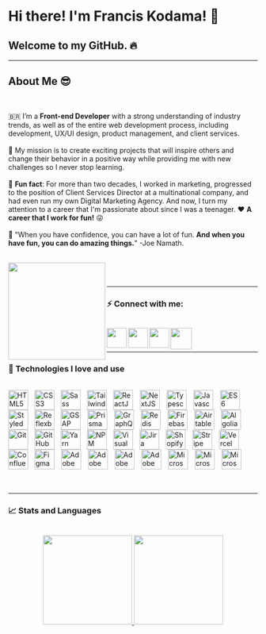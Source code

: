 # Hi there! I'm Francis Kodama! 👋

## Welcome to my GitHub. 🔥

<hr />

## About Me 😎

<br />

🇧🇷 I’m a **Front-end Developer** with a strong understanding of industry trends, as well as of the entire web development process, including development, UX/UI design, product management, and client services.
</br>
</br>
🚀 My mission is to create exciting projects that will inspire others and change their behavior in a positive way while providing me with new challenges so I never stop learning.
</br>
</br>
🏁 **Fun fact**: For more than two decades, I worked in marketing, progressed to the position of Client Services Director at a multinational company, and had even run my own Digital Marketing Agency. And now, I turn my attention to a career that I'm passionate about since I was a teenager. ❤️ **A career that I work for fun!** 😜
</br>
</br>
💭 "When you have confidence, you can have a lot of fun. **And when you have fun, you can do amazing things.**" -Joe Namath.
</br>
</br>

<a href="https://www.fkodama.com/" target="_blank">
<img align="left" width="196px" src="https://www.fkodama.com/_permanent/git/portfolio.svg"  />
</a>

</br>
</br>

<hr />

### ⚡ Connect with me:

<br />
<a href="https://www.fkodama.com/" target="_blank">
<img align="left" width="40px" src="https://www.fkodama.com/_permanent/git/website.svg"  />
</a>

<a href="https://www.linkedin.com/in/kodama/" target="_blank">
  <img align="left" width="40px" src="https://www.fkodama.com/_permanent/git/linkedin.svg"  />
</a>
<a href="https://www.instagram.com" target="_blank">
  <img align="left" width="40px" src="https://www.fkodama.com/_permanent/git/instagram.svg"  />
</a>
<a href="mailto:fk@fkodama.com">
  <img align="left" width="43px" src="https://www.fkodama.com/_permanent/git/email.svg" />
</a>

</br>
</br>

<hr />

### 🤖 Technologies I love and use

<div style="display: inline_block">
  <br>
  <!-- Frameworks and Languages -->
  <img align="center" alt="ReactJS" height="40px" src="https://fkodama.com/techstack-icons/react.svg" style="padding-right:10px;">                 
  <img align="center" alt="NextJS" height="40px" src="https://fkodama.com/techstack-icons/nextjs-icon.svg" style="padding-right:10px;">
  <img align="center" alt="Typescript" height="40px" src="https://fkodama.com/techstack-icons/typescript-icon.svg" style="padding-right:10px;">                 
  <img align="center" alt="Javascript" height="40px" src="https://fkodama.com/techstack-icons/javascript.svg" style="padding-right:10px;">
  <img align="center" alt="ES6" height="40px" src="https://fkodama.com/techstack-icons/es6.svg" style="padding-right:10px;">

  <!-- Styles -->
  <img align="left" alt="HTML5" width="40px" src="https://fkodama.com/techstack-icons/html-5.svg" style="padding-right:10px;" />
  <img align="left" alt="CSS3" width="40px" src="https://fkodama.com/techstack-icons/css-3.svg" style="padding-right:10px;" />
  <img align="left" alt="Sass" width="40px" src="https://fkodama.com/techstack-icons/sass.svg" style="padding-right:10px;" />
  <img align="left" alt="Tailwind CSS" height="40px" src="https://fkodama.com/techstack-icons/tailwindcss.svg" style="padding-right:10px;" />
  <img align="left" alt="Styled Components" width="40px" src="https://fkodama.com/techstack-icons/styled-components.svg" style="padding-right:10px;" />
  <img align="left" alt="Reflexbox Rebass" height="40px" src="https://fkodama.com/techstack-icons/reflexbox.webp" style="padding-right:10px;" />
  <!-- <img align="left" alt="Reflexbox Rebass" width="40px" src="https://camo.githubusercontent.com/ac38250ad62288f6cbafc721f3b33640c339c2f1c3f4e20d7b2549663763da7a/68747470733a2f2f7265626173736a732e6f72672f6c6f676f2e737667" style="padding-right:10px;" /> -->

  <!-- Animation -->
  <img align="center" alt="GSAP" width="40px" src="https://fkodama.com/techstack-icons/gsap.svg" style="padding-right:10px;">

  <!-- Databases -->
  <img align="center" alt="Prisma" width="40px" src="https://fkodama.com/techstack-icons/prisma.svg" style="padding-right:10px;">
  <img align="center" alt="GraphQL" width="40px" src="https://fkodama.com/techstack-icons/graphql.svg" style="padding-right:10px;">
  <img align="center" alt="Redis" width="40px" src="https://fkodama.com/techstack-icons/redis.svg" style="padding-right:10px;">
  <img align="center" alt="Firebase" height="40px" src="https://fkodama.com/techstack-icons/firebase-logo.svg" style="padding-right:10px;">
  <img align="center" alt="Airtable" width="40px" src="https://fkodama.com/techstack-icons/airtable.svg" style="padding-right:10px;">

  <!-- Others -->
  <img align="center" alt="Algolia" height="40px" src="https://fkodama.com/techstack-icons/algolia.svg" style="padding-right:10px;">
  <img align="center" alt="Shopify" width="40px" src="https://fkodama.com/techstack-icons/shopify.svg" style="padding-right:10px;">
  <img align="center" alt="Stripe" width="40px" src="https://fkodama.com/techstack-icons/stripe.svg" style="padding-right:10px;">

  <!-- Hosting -->
  <img align="center" alt="Vercel" height="40px" src="https://fkodama.com/techstack-icons/vercel-logo.svg" style="padding-right:10px;">

  <!-- Version Control and Libraries Management -->
  <img align="left" alt="Git" width="40px" src="https://fkodama.com/techstack-icons/git-icon.svg" style="padding-right:10px;" />
  <img align="left" alt="GitHub" width="40px" src="https://fkodama.com/techstack-icons/github-icon.svg" style="padding-right:10px;" />
  <img align="left" alt="Yarn" width="40px" src="https://fkodama.com/techstack-icons/yarn.svg" style="padding-right:10px;" />
  <img align="left" alt="NPM" width="40px" src="https://fkodama.com/techstack-icons/npm-logo.svg" style="padding-right:10px;" />

  <!-- Editor -->
  <img align="left" alt="Visual Studio Code" width="40px" src="https://fkodama.com/techstack-icons/visual-studio-code.svg" style="padding-right:10px;" />

  <!-- Project Management -->
  <img align="left" alt="Jira" width="40px" src="https://fkodama.com/techstack-icons/jira.svg" style="padding-right:10px;" />
  <img align="left" alt="Confluence" width="40px" src="https://fkodama.com/techstack-icons/confluence.svg" style="padding-right:10px;" />

  <!-- Design -->
  <img align="center" alt="Figma" height="40px" src="https://fkodama.com/techstack-icons/figma.svg" style="padding-right:10px;">  
  <img align="center" alt="Adobe XD" width="40px" src="https://fkodama.com/techstack-icons/adobe-xd.svg" style="padding-right:10px;">                                                   
  <img align="center" alt="Adobe Photoshop" width="40px" src="https://fkodama.com/techstack-icons/adobe-photoshop.svg" style="padding-right:10px;">  
  <img align="center" alt="Adobe Illustrator" width="40px" src="https://fkodama.com/techstack-icons/adobe-illustrator.svg" style="padding-right:10px;">  
  <img align="center" alt="Adobe Premiere" width="40px" src="https://fkodama.com/techstack-icons/adobe-premiere_pro.svg" style="padding-right:10px;">

  <!-- Microsoft -->
  <img align="center" alt="Microsoft excel" width="40px" src="https://fkodama.com/techstack-icons/microsoft-office-excel.svg" style="padding-right:10px;">  
  <img align="center" alt="Microsoft" width="40px" src="https://fkodama.com/techstack-icons/microsoft-office-powerpoint.svg" style="padding-right:10px;">  
  <img align="center" alt="Microsoft" width="40px" src="https://fkodama.com/techstack-icons/microsoft-office.svg" style="padding-right:10px;">  
</div>

<br />
<br />
<hr />

### 📈 Stats and Languages

<br />
<div align="center">
  <a href="https://github.com/franciskodama">
  <img height="180em" src="https://github-readme-stats.vercel.app/api?username=franciskodama&show_icons=true&theme=gradient&include_all_commits=true&count_private=true"/>
  <img height="180em" src="https://github-readme-stats.vercel.app/api/top-langs/?username=franciskodama&layout=compact&langs_count=7&theme=gradient"/>
</div>
